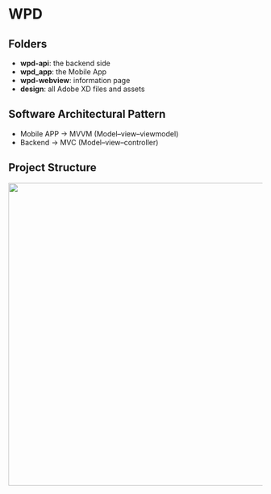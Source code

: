 # WPD



## Folders
  - **wpd-api**: the backend side
  - **wpd_app**: the Mobile App
  - **wpd-webview**: information page
  - **design**: all Adobe XD files and assets


## Software Architectural Pattern
  - Mobile APP -> MVVM (Model–view–viewmodel)
  - Backend -> MVC (Model–view–controller)


## Project Structure

<img src="https://user-images.githubusercontent.com/24327781/119294381-f248e580-bc19-11eb-80f8-4d3f2107c12b.png" width="600" />

